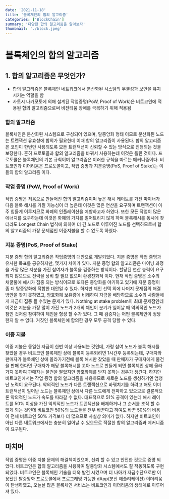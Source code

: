 ```yaml
---
date: '2021-11-18'
title: '블록체인의 합의 알고리즘'
categories: ['BlockChain']
summary: '다양한 합의 알고리즘을 알아보자'
thumbnail: './block.jpeg'
---
```


# 블록체인의 합의 알고리즘

## 1. 합의 알고리즘은 무엇인가?

- 합의 알고리즘은 블록체인 네트워크에서 분산화된 시스템의 무결성과 보안을 유지시키는 역할을 함
- 사토시 나카모토에 의해 설계된 작업증명(PoW, Proof of Work)은 비트코인에 적용된 합의 알고리즘으로써 비잔티움 장애를 극복하기 위해 적용됨

### 합의 알고리즘

블록체인은 분산화된 시스템으로 구성되어 있으며, 탈중앙화 형태 이므로 분산화된 노드는 트랜잭션 유효성에 합의가 필요한데 이때 합의 알고리즘이 사용된다. 합의 알고리즘은 코인이 한번만 사용되도록 모든 트랜잭션이 신뢰할 수 있는 방식으로 진행되는 것을 보장한다. 흔히 프로토콜과 합의 알고리즘을 바꿔서 사용하는데 이것은 틀린 것이다. 프로토콜은 블록체인의 기본 규칙이며 알고리즘은 이러한 규칙을 따르는 메커니즘이다. 비트코인과 이더리움은 프로토콜이고, 작업 증명과 지분증명(PoS, Proof of Stake)는 이들의 합의 알고리즘 이다.

### 작업 증명 (PoW, Proof of Work)

작업 증명은 처음으로 만들어진 합의 알고리즘이며 높은 해시 레이트를 가진 마이너가 다음 블록 해시를 가질 가능성이 더 높은데 이것은 많은 연산을 요구하며 트랜잭션이 아주 힘들게 이루지므로 화폐의 인플레이션을 예방하고자 하였다. 또한 모든 작업이 많은 에너지를 요구하는데 이것은 화폐의 가치를 떨어트리지 않게 하며 블록해시를 동시에 찾더라도 Longest Chain 법칙에 의하여 더 긴 노드로 이루어진 노드를 선택하므로써 합의 알고리즘의 가장 문제점인 이중지불을 할 수 없도록 하였다.

### 지분 증명(PoS, Proof of Stake)

지분 증명 합의 알고리즘은 작업증명의 대안으로 개발되었다. 지분 증명은 작업 증명과 유사한 목표를 공유하지만, 몇가지 차이가 있다. 지분 증명 합의 알고리즘은 마이닝 과정을 가장 많은 지분을 가진 참여자가 블록을 검증하는 방식이다. 할당된 연산 능력이 요구되지 않으므로 전력을 낭비 할 필요 없으며 환경친화적 이다. 현재 작업 증명은 소수의 채굴풀에 해시가 집중 되는 방식이므로 또다른 중앙화를 야기하고 있기에 지분 증명이 좀 더 탈중앙화에 적합한 대안일 수 있다. 하지만 체인 선택 외에 나머지 문제점의 해결방안을 찾지 못하였고, 암호화폐 보유량에 비례하여 자금을 배당하므로 소수의 사람들에게 자금이 집중 될 수있는 문제가 있다. Nothing at stake problem이 최대 문제점인데 이것은 지분을 가장 많이 가진 노드가 2개의 체인이 분기가 일어날 때 악의적인 노드가 참인 것처럼 참여하여 체인을 형성 할 수가 있다. 그 때 검증자는 어떤 블록체인이 정당한지 알 수 없다. 거짓인 블록체인에 합의한 경우 모두 공격 당할 수 있다.

### 이중 지불

이중 지불은 동일한 자금이 한번 이상 사용되는 것인데, 가령 참여 노드가 블록 해시를 찾았을 경우 비트코인 블록체인 상에 블록이 등록되려면 1시간후 등록되는데, 구매자와 판매자가 블록체인 상에 올라가기전에 블록 해시만 찾았을 때 판매자가 구매자에게 물건을 판매 한다면 구매자가 해당 블록해시를 고아 노드로 만들게 되면 블록체인 상에 올라가지 못하여 판매자는 물건을 팔았지만 암호화폐를 받지 못하는 경우가 생긴다. 하지만 비트코인에서는 작업 증명 합의 알고리즘을 사용하므로 새로운 노드를 생성하기엔 엄청난 노력이 요구된다. 악의적인 노드가 다른 트랜잭션으로 바꿔치기를 하려고 해도 이미 트랜잭션이 일어난 노드는 블록체인 상에서 다른 노드에게 전파하고 있으므로 결론적으론 악의적인 노드가 속도를 따라갈 수 없다. 대표적으로 51% 공격이 있는데 해시 레이트를 50% 이상을 가진 악의적인 노드가 트랜잭션을 배제하거나 그 순서를 조작 할 수 있게 되는 것인데 비트코인 50%의 노드들을 전부 바꾼다고 하여도 바꾼 50%의 비용이 전체 비트코인 50% 가격보다 더 많으므로 사실상 의미가 없다. 하지만 비트코인이 아닌 다른 네트워크에서는 충분히 일어날 수 있으므로 적절한 합의 알고리즘과 메커니즘이 요구된다.

## 마치며

작업 증명은 이중 지불 문제의 해결책이었으며, 신뢰 할 수 있고 안전한 것으로 증명 되었다. 비트코인은 합의 알고리즘을 사용하여 탈중앙화 시스템에서도 잘 작동하도록 구현 되었다. 비트코인은 블록체인 기술을 더욱 발전 시켰으며 더 나아가 자금수단으로만 이용됐던 탈중앙화 프로토콜에서 프로그래밍 가능한 dApp(분산 애플리케이션) 이더리움이 탄생하였고, 오늘날 많은 블록체인 서비스는 비트코인과 이더리움의 생태계로 이루어져 있다.
